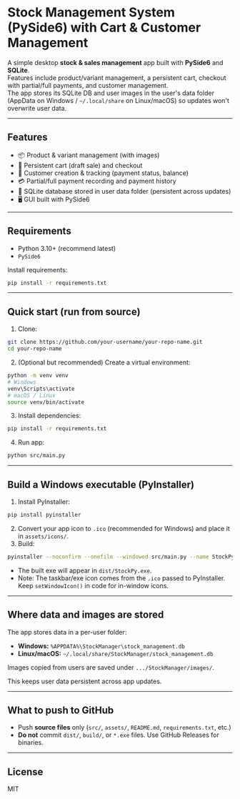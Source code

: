 
# Stock Management System (PySide6) with Cart & Customer Management

A simple desktop **stock & sales management** app built with **PySide6** and **SQLite**.  
Features include product/variant management, a persistent cart, checkout with partial/full payments, and customer management.  
The app stores its SQLite DB and user images in the user's data folder (AppData on Windows / `~/.local/share` on Linux/macOS) so updates won't overwrite user data.

---

## Features
- 📦 Product & variant management (with images)
- 🛒 Persistent cart (draft sale) and checkout
- 👤 Customer creation & tracking (payment status, balance)
- 💳 Partial/full payment recording and payment history
- 💾 SQLite database stored in user data folder (persistent across updates)
- 🖥️ GUI built with PySide6

---

## Requirements
- Python 3.10+ (recommend latest)
- `PySide6`

Install requirements:
```bash
pip install -r requirements.txt
````

---

## Quick start (run from source)

1. Clone:

```bash
git clone https://github.com/your-username/your-repo-name.git
cd your-repo-name
```

2. (Optional but recommended) Create a virtual environment:

```bash
python -m venv venv
# Windows
venv\Scripts\activate
# macOS / Linux
source venv/bin/activate
```

3. Install dependencies:

```bash
pip install -r requirements.txt
```

4. Run app:

```bash
python src/main.py
```

---

## Build a Windows executable (PyInstaller)

1. Install PyInstaller:

```bash
pip install pyinstaller
```

2. Convert your app icon to `.ico` (recommended for Windows) and place it in `assets/icons/`.
3. Build:

```bash
pyinstaller --noconfirm --onefile --windowed src/main.py --name StockPy --icon=assets/icons/stock.ico
```

* The built exe will appear in `dist/StockPy.exe`.
* Note: The taskbar/exe icon comes from the `.ico` passed to PyInstaller. Keep `setWindowIcon()` in code for in-window icons.

---

## Where data and images are stored

The app stores data in a per-user folder:

* **Windows:** `%APPDATA%\StockManager\stock_management.db`
* **Linux/macOS:** `~/.local/share/StockManager/stock_management.db`

Images copied from users are saved under `.../StockManager/images/`.

This keeps user data persistent across app updates.

---

## What to push to GitHub

* Push **source files** only (`src/`, `assets/`, `README.md`, `requirements.txt`, etc.)
* **Do not** commit `dist/`, `build/`, or `*.exe` files. Use GitHub Releases for binaries.

---

## License

MIT

```
```
